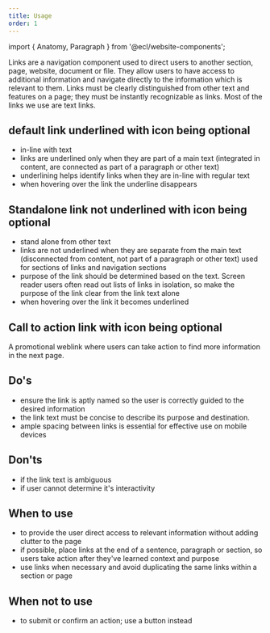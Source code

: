 ```yaml
---
title: Usage
order: 1
---
```


import { Anatomy, Paragraph } from '@ecl/website-components';

<Paragraph size="lead">
Links are a navigation component used to direct users to another section, page, website, document or file. They allow users to have access to additional information and navigate directly to the information which is relevant to them. Links must be clearly distinguished from other text and features on a page; they must be instantly recognizable as links. Most of the links we use are text links. 
</Paragraph>

## default link underlined with icon being optional

- in-line with text
- links are underlined only when they are part of a main text (integrated in content, are connected as part of a paragraph or other text)
- underlining helps identify links when they are in-line with regular text
- when hovering over the link the underline disappears

## Standalone link not underlined with icon being optional

- stand alone from other text
- links are not underlined when they are separate from the main text (disconnected from content, not part of a paragraph or other text)
  used for sections of links and navigation sections
- purpose of the link should be determined based on the text. Screen reader users often read out lists of links in isolation, so make the purpose of the link clear from the link text alone
- when hovering over the link it becomes underlined

## Call to action link with icon being optional

A promotional weblink where users can take action to find more information in the next page.

## Do's

- ensure the link is aptly named so the user is correctly guided to the desired information
- the link text must be concise to describe its purpose and destination.
- ample spacing between links is essential for effective use on mobile devices

## Don'ts

- if the link text is ambiguous
- if user cannot determine it's interactivity

## When to use

- to provide the user direct access to relevant information without adding clutter to the page
- if possible, place links at the end of a sentence, paragraph or section, so users take action after they've learned context and purpose
- use links when necessary and avoid duplicating the same links within a section or page

## When not to use

- to submit or confirm an action; use a button instead
